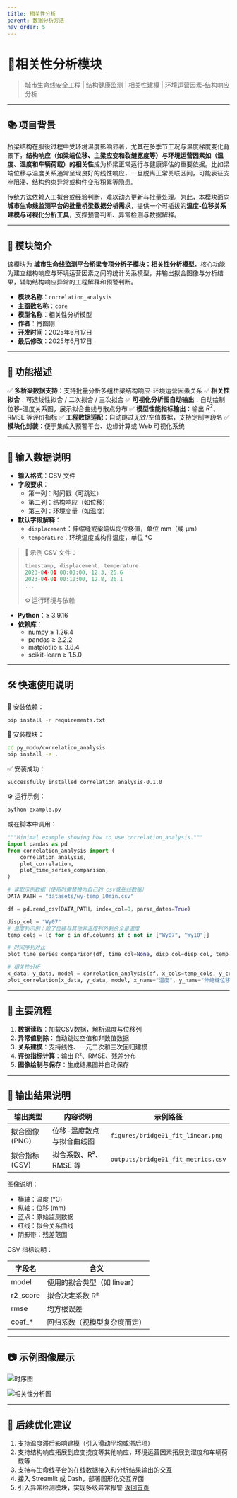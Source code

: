 ```yaml
---
title: 相关性分析
parent: 数据分析方法
nav_order: 5
---
```

# 🔗相关性分析模块

> 城市生命线安全工程 | 结构健康监测 | 相关性建模 | 环境运营因素-结构响应分析 

------

## 📚 项目背景

桥梁结构在服役过程中受环境温度影响显著，尤其在多季节工况与温度梯度变化背景下，**结构响应（如梁端位移、主梁应变和裂缝宽度等）与环境运营因素如（温度、湿度和车辆荷载）的相关性**成为桥梁正常运行与健康评估的重要依据。比如梁端位移与温度关系通常呈现良好的线性响应，一旦脱离正常关联区间，可能表征支座阻滞、结构约束异常或构件变形积累等隐患。

传统方法依赖人工拟合或经验判断，难以动态更新与批量处理。为此，本模块面向**城市生命线监测平台的批量桥梁数据分析需求**，提供一个可插拔的**温度-位移关系建模与可视化分析工具**，支撑预警判断、异常检测与数据解释。

------

## 📌 模块简介

该模块为 **城市生命线监测平台桥梁专项分析子模块：相关性分析模型**，核心功能为建立结构响应与环境运营因素之间的统计关系模型，并输出拟合图像与分析结果，辅助结构响应异常的工程解释和预警判断。

- **模块名称**：`correlation_analysis`
- **主函数名称**：`core`
- **模型名称**：相关性分析模型
- **作者**：肖图刚
- **开发时间**：2025年6月17日
- **最后修改**：2025年6月17日

------

## 🌟 功能描述

✅ **多桥梁数据支持**：支持批量分析多组桥梁结构响应-环境运营因素关系
 ✅ **相关性拟合**：可选线性拟合 / 二次拟合 / 三次拟合
 ✅ **可视化分析图自动输出**：自动绘制位移-温度关系图，展示拟合曲线与散点分布
 ✅ **模型性能指标输出**：输出 $R^2$、RMSE 等评价指标
 ✅ **工程数据适配**：自动跳过无效/空值数据，支持定制字段名
 ✅ **模块化封装**：便于集成入预警平台、边缘计算或 Web 可视化系统

------

## 📂 输入数据说明

- **输入格式**：CSV 文件
- **字段要求**：
  - 第一列：时间戳（可跳过）
  - 第二列：结构响应（如位移）
  - 第三列：环境变量（如温度）
- **默认字段解释**：
  - `displacement`：伸缩缝或梁端纵向位移值，单位 mm（或 μm）
  - `temperature`：环境温度或构件温度，单位 ℃

> 📝 示例 CSV 文件：
>
> ```python
> timestamp, displacement, temperature
> 2023-04-01 00:00:00, 12.3, 25.6
> 2023-04-01 00:10:00, 12.8, 26.1
> ...
> ```
>
> ⚙️ 运行环境与依赖

- **Python**：≥ 3.9.16
- **依赖库**：
  - numpy ≥ 1.26.4
  - pandas ≥ 2.2.2
  - matplotlib ≥ 3.8.4
  - scikit-learn ≥ 1.5.0

------

## 🛠️ 快速使用说明

📁 安装依赖：

```bash
pip install -r requirements.txt
```

📁 安装模块：

```bash
cd py_modu/correlation_analysis
pip install -e .
```

✅ 安装成功：

```nginx
Successfully installed correlation_analysis-0.1.0
```

⚙️ 运行示例：

```bash
python example.py
```

或在脚本中调用：

```python
"""Minimal example showing how to use correlation_analysis."""
import pandas as pd
from correlation_analysis import (
    correlation_analysis,
    plot_correlation,
    plot_time_series_comparison,
)

# 读取示例数据（使用时需替换为自己的 csv或在线数据）
DATA_PATH = "datasets/wy-temp_10min.csv"

df = pd.read_csv(DATA_PATH, index_col=0, parse_dates=True)

disp_col = "Wy07"
# 温度列示例：除了位移与其他非温度列外剩余全是温度
temp_cols = [c for c in df.columns if c not in ["Wy07", "Wy10"]]

# 时间序列对比
plot_time_series_comparison(df, time_col=None, disp_col=disp_col, temp_cols=temp_cols)

# 相关性分析
x_data, y_data, model = correlation_analysis(df, x_cols=temp_cols, y_col=disp_col)
plot_correlation(x_data, y_data, model, x_name="温度", y_name="伸缩缝位移")
```

------

## 🔢 主要流程

1. **数据读取**：加载CSV数据，解析温度与位移列
2. **异常值剔除**：自动跳过空值和非数值数据
3. **关系建模**：支持线性、一元二次和三次回归建模
4. **评价指标计算**：输出 R²、RMSE、残差分布
5. **图像绘制与保存**：生成结果图并自动保存

------

## 💾 输出结果说明

| 输出类型       | 内容说明                  | 示例路径                           |
| -------------- | ------------------------- | ---------------------------------- |
| 拟合图像 (PNG) | 位移-温度散点与拟合曲线图 | `figures/bridge01_fit_linear.png`  |
| 拟合指标 (CSV) | 拟合系数、R²、RMSE 等     | `outputs/bridge01_fit_metrics.csv` |



图像说明：

- 横轴：温度 (℃)
- 纵轴：位移 (mm)
- 蓝点：原始监测数据
- 红线：拟合关系曲线
- 阴影带：残差范围

CSV 指标说明：

| 字段名   | 含义                         |
| -------- | ---------------------------- |
| model    | 使用的拟合类型（如 linear）  |
| r2_score | 拟合决定系数 R²              |
| rmse     | 均方根误差                   |
| coef_*   | 回归系数（视模型复杂度而定） |



------

## 📷 示例图像展示

![时序图](figures/时序图.png)

![相关性分析图](figures/相关性分析图.png)



------

## 🔁 后续优化建议

1. 支持温度滞后影响建模（引入滑动平均或滞后项）
2. 支持结构响应拓展到应变挠度等其他响应，环境运营因素拓展到湿度和车辆荷载等
3. 支持与生命线平台的在线数据接入和分析结果输出的交互
4. 接入 Streamlit 或 Dash，部署图形化交互界面
5. 引入异常检测模块，实现多级异常报警
   [返回首页](../index.md)
